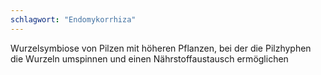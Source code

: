 ```yaml
---
schlagwort: "Endomykorrhiza"
---
```

Wurzelsymbiose von Pilzen mit höheren Pflanzen, bei der die Pilzhyphen die Wurzeln umspinnen und einen Nährstoffaustausch ermöglichen

